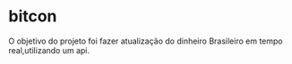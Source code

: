 # bitcon

O objetivo do projeto foi fazer atualização do dinheiro Brasileiro em tempo real,utilizando um api.
